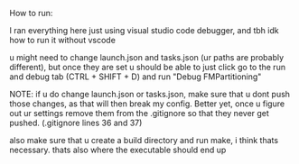 How to run:

I ran everything here just using visual studio code debugger, and tbh idk how to run it without vscode

u might need to change launch.json and tasks.json (ur paths are probably different), but once they are set u should be able to just click go to the run and debug tab (CTRL + SHIFT + D) and run "Debug FMPartitioning"

NOTE: if u do change launch.json or tasks.json, make sure that u dont push those changes, as that will then break my config. Better yet, once u figure out ur settings remove them from the .gitignore so that they never get pushed. (.gitignore lines 36 and 37)

also make sure that u create a build directory and run make, i think thats necessary. thats also where the executable should end up
